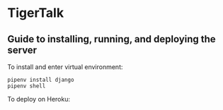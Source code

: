 # TigerTalk

## Guide to installing, running, and deploying the server

To install and enter virtual environment:

	pipenv install django
	pipenv shell

To deploy on Heroku:

